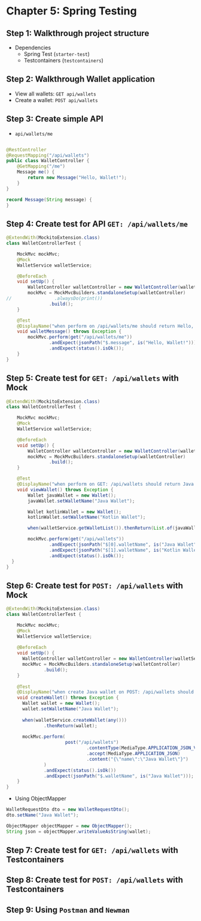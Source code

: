 # Chapter 5: Spring Testing

## Step 1: Walkthrough project structure

- Dependencies
    - Spring Test (`starter-test`)
    - Testcontainers (`testcontainers`)

## Step 2: Walkthrough Wallet application

- View all wallets: `GET api/wallets`
- Create a wallet: `POST api/wallets`

## Step 3: Create simple API

- `api/wallets/me`

```java

@RestController
@RequestMapping("/api/wallets")
public class WalletController { 
    @GetMapping("/me") 
    Message me() {
        return new Message("Hello, Wallet!");
    }
}

record Message(String message) {
}
```

## Step 4: Create test for API `GET: /api/wallets/me`
```java
@ExtendWith(MockitoExtension.class)
class WalletControllerTest {

    MockMvc mockMvc;
    @Mock
    WalletService walletService;

    @BeforeEach
    void setUp() {
        WalletController walletController = new WalletController(walletService);
        mockMvc = MockMvcBuilders.standaloneSetup(walletController)
//                .alwaysDo(print())
                .build();
    }

    @Test
    @DisplayName("when perform on /api/wallets/me should return Hello, Wallet!")
    void walletMessage() throws Exception {
        mockMvc.perform(get("/api/wallets/me"))
                .andExpect(jsonPath("$.message", is("Hello, Wallet!")))
                .andExpect(status().isOk());
    }
}
```

## Step 5: Create test for `GET: /api/wallets` with Mock
````java
@ExtendWith(MockitoExtension.class)
class WalletControllerTest {

    MockMvc mockMvc;
    @Mock
    WalletService walletService;

    @BeforeEach
    void setUp() {
        WalletController walletController = new WalletController(walletService);
        mockMvc = MockMvcBuilders.standaloneSetup(walletController)
                .build();
    }

    @Test
    @DisplayName("when perform on GET: /api/wallets should return Java and Kotlin wallets")
    void viewWallet() throws Exception {
        Wallet javaWallet = new Wallet();
        javaWallet.setWalletName("Java Wallet");

        Wallet kotlinWallet = new Wallet();
        kotlinWallet.setWalletName("Kotlin Wallet");

        when(walletService.getWalletList()).thenReturn(List.of(javaWallet, kotlinWallet));

        mockMvc.perform(get("/api/wallets"))
                .andExpect(jsonPath("$[0].walletName", is("Java Wallet")))
                .andExpect(jsonPath("$[1].walletName", is("Kotlin Wallet")))
                .andExpect(status().isOk());
  }
}
````

## Step 6: Create test for `POST: /api/wallets` with Mock
```java
@ExtendWith(MockitoExtension.class) 
class WalletControllerTest {

    MockMvc mockMvc;
    @Mock
    WalletService walletService;
    
    @BeforeEach
    void setUp() {
      WalletController walletController = new WalletController(walletService);
      mockMvc = MockMvcBuilders.standaloneSetup(walletController)
              .build();
    }
    
    @Test
    @DisplayName("when create Java wallet on POST: /api/wallets should return status 200 and body with Java wallet")
    void createWallet() throws Exception {
      Wallet wallet = new Wallet();
      wallet.setWalletName("Java Wallet");
    
      when(walletService.createWallet(any()))
              .thenReturn(wallet);
    
      mockMvc.perform(
                      post("/api/wallets")
                              .contentType(MediaType.APPLICATION_JSON_VALUE)
                              .accept(MediaType.APPLICATION_JSON)
                              .content("{\"name\":\"Java Wallet\"}")
              )
              .andExpect(status().isOk())
              .andExpect(jsonPath("$.walletName", is("Java Wallet")));
    }
}
```
* Using ObjectMapper
```java
WalletRequestDto dto = new WalletRequestDto();
dto.setName("Java Wallet");

ObjectMapper objectMapper = new ObjectMapper();
String json = objectMapper.writeValueAsString(wallet);
```

## Step 7: Create test for `GET: /api/wallets` with Testcontainers

## Step 8: Create test for `POST: /api/wallets` with Testcontainers

## Step 9: Using `Postman` and `Newman`